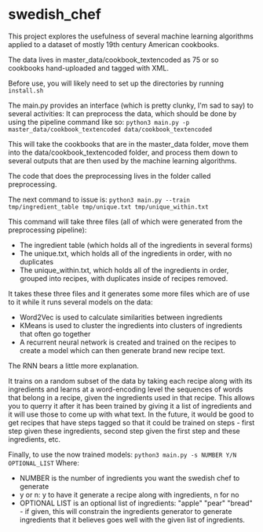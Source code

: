 # swedish_chef
This project explores the usefulness of several machine learning algorithms applied to a dataset of mostly 19th century American cookbooks.

The data lives in master_data/cookbook_textencoded as 75 or so cookbooks hand-uploaded and tagged with XML.

Before use, you will likely need to set up the directories by running `install.sh`

The main.py provides an interface (which is pretty clunky, I'm sad to say) to several activities:
It can preprocess the data, which should be done by using the pipeline command like so:
`python3 main.py -p master_data/cookbook_textencoded data/cookbook_textencoded`

This will take the cookbooks that are in the master_data folder, move them into the data/cookbook_textencoded folder, and process them down to several outputs that are then used by the machine learning algorithms.

The code that does the preprocessing lives in the folder called preprocessing.

The next command to issue is:
`python3 main.py --train tmp/ingredient_table tmp/unique.txt tmp/unique_within.txt`

This command will take three files (all of which were generated from the preprocessing pipeline):
* The ingredient table (which holds all of the ingredients in several forms)
* The unique.txt, which holds all of the ingredients in order, with no duplicates
* The unique_within.txt, which holds all of the ingredients in order, grouped into recipes, with duplicates inside of recipes removed.

It takes these three files and it generates some more files which are of use to it while it runs several models on the data:
* Word2Vec is used to calculate similarities between ingredients
* KMeans is used to cluster the ingredients into clusters of ingredients that often go together
* A recurrent neural network is created and trained on the recipes to create a model which can then generate brand new recipe text.

The RNN bears a little more explanation.

It trains on a random subset of the data by taking each recipe along with its ingredients and learns at a word-encoding level the sequences of words that belong in a recipe, given the ingredients used in that recipe. This allows you to querry it after it has been trained by giving it a list of ingredients and it will use those to come up with what text. In the future, it would be good to get recipes that have steps tagged so that it could be trained on steps - first step given these ingredients, second step given the first step and these ingredients, etc.

Finally, to use the now trained models:
`python3 main.py -s NUMBER Y/N OPTIONAL_LIST`
Where:
* NUMBER is the number of ingredients you want the swedish chef to generate
* y or n: y to have it generate a recipe along with ingredients, n for no
* OPTIONAL LIST is an optional list of ingredients: "apple" "pear" "bread" - if given, this will constrain the ingredients generator to generate ingredients that it believes goes well with the given list of ingredients.



